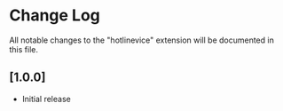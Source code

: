 # Change Log

All notable changes to the "hotlinevice" extension will be documented in this file.

## [1.0.0]

- Initial release
